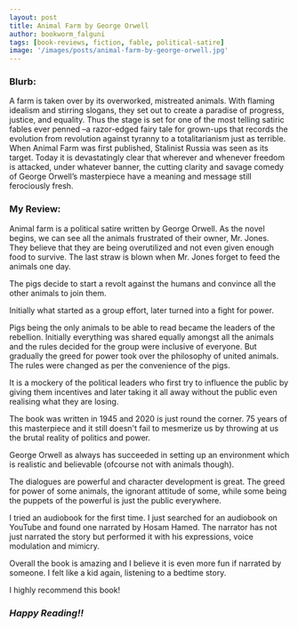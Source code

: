 ```yaml
---
layout: post
title: Animal Farm by George Orwell
author: bookworm_falguni
tags: [book-reviews, fiction, fable, political-satire]
image: '/images/posts/animal-farm-by-george-orwell.jpg'
---
```

### **Blurb:**
A farm is taken over by its overworked, mistreated animals. With flaming idealism and stirring slogans, they set out to create a paradise of progress, justice, and equality. Thus the stage is set for one of the most telling satiric fables ever penned –a razor-edged fairy tale for grown-ups that records the evolution from revolution against tyranny to a totalitarianism just as terrible. 
When Animal Farm was first published, Stalinist Russia was seen as its target. Today it is devastatingly clear that wherever and whenever freedom is attacked, under whatever banner, the cutting clarity and savage comedy of George Orwell’s masterpiece have a meaning and message still ferociously fresh. 

### **My Review:**
Animal farm is a political satire written by George Orwell. As the novel begins, we can see all the animals frustrated of their owner, Mr. Jones. They believe that they are being overutilized and not even given enough food to survive. The last straw is blown when Mr. Jones forget to feed the animals one day.

The pigs decide to start a revolt against the humans and convince all the other animals to join them. 

Initially what started as a group effort, later turned into a fight for power.

Pigs being the only animals to be able to read became the leaders of the rebellion. Initially everything was shared equally amongst all the animals and the rules decided for the group were inclusive of everyone. But gradually the greed for power took over the philosophy of united animals. The rules were changed as per the convenience of the pigs.

It is a mockery of the political leaders who first try to influence the public by giving them incentives and later taking it all away without the public even realising what they are losing.

The book was written in 1945 and 2020 is just round the corner. 75 years of this masterpiece and it still doesn't fail to mesmerize us by throwing at us the brutal reality of politics and power.

George Orwell as always has succeeded in setting up an environment which is realistic and believable (ofcourse not with animals though). 

The dialogues are powerful and character development is great. The greed for power of some animals, the ignorant attitude of some, while some being the puppets of the powerful is just the public everywhere.

I tried an audiobook for the first time. I just searched for an audiobook on YouTube and found one narrated by Hosam Hamed. The narrator has not just narrated the story but performed it with his expressions, voice modulation and mimicry.

Overall the book is amazing and I believe it is even more fun if narrated by someone. I felt like a kid again, listening to a bedtime story.

I highly recommend this book!

### ***Happy Reading!!***
